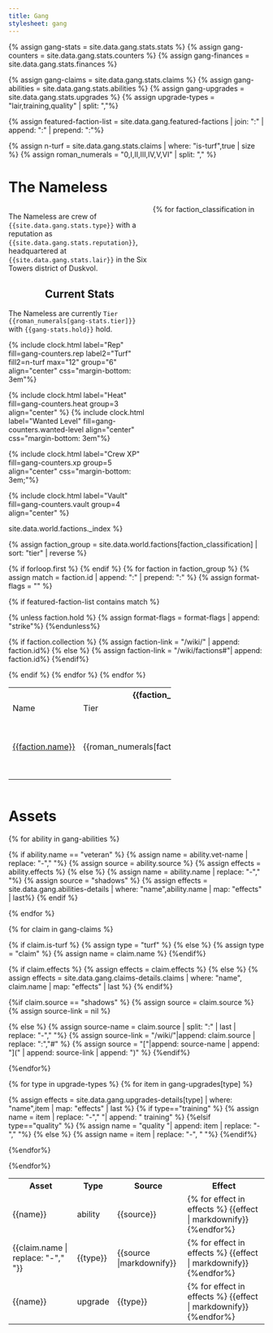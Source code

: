 ```yaml
---
title: Gang
stylesheet: gang
---
```

<!-- retrieve data from stats file -->
{% assign gang-stats = site.data.gang.stats.stats %}
{% assign gang-counters = site.data.gang.stats.counters %}
{% assign gang-finances = site.data.gang.stats.finances %}

{% assign gang-claims = site.data.gang.stats.claims %}
{% assign gang-abilities = site.data.gang.stats.abilities %}
{% assign gang-upgrades = site.data.gang.stats.upgrades %}
{% assign upgrade-types = "lair,training,quality" | split: ","%}

{% assign featured-faction-list = site.data.gang.featured-factions | join: ":" | append: ":" | prepend: ":"%}

<!-- Calculations -->
{% assign n-turf = site.data.gang.stats.claims | where: "is-turf",true | size %}
{% assign roman_numerals = "0,I,II,III,IV,V,VI" | split: "," %}

# The Nameless
<div style="display:inline-block;max-width:45%;min-width: 20em;vertical-align:top;text-align:left;" markdown="1">

The Nameless are crew of `{{site.data.gang.stats.type}}` with a reputation as `{{site.data.gang.stats.reputation}}`, headquartered at `{{site.data.gang.stats.lair}}` in the Six Towers district of Duskvol.

<h2 style="text-align:center">Current Stats</h2>

The Nameless are currently `Tier {{roman_numerals[gang-stats.tier]}}` with `{{gang-stats.hold}}` hold.

<!-- Rep/Turf Counter -->
{% include clock.html 
    label="Rep" fill=gang-counters.rep 
    label2="Turf" fill2=n-turf 
    max="12" group="6" 
    align="center" css="margin-bottom: 3em"%}

{% include clock.html label="Heat" fill=gang-counters.heat group=3 align="center" %}
{% include clock.html label="Wanted Level" fill=gang-counters.wanted-level align="center" css="margin-bottom: 3em"%}

<!-- XP Counter -->
{% include clock.html 
    label="Crew XP" fill=gang-counters.xp 
    group=5 align="center" css="margin-bottom: 3em;"%}


<!-- Vault Counter -->
{% include clock.html 
    label="Vault" fill=gang-counters.vault 
    group=4 align="center" %}
</div>


<table class="factions" style="display:inline-block;min-width: 20em;width: 45%;">
{% for faction_classification in site.data.world.factions._index %}

{% assign faction_group = site.data.world.factions[faction_classification] | sort: "tier" | reverse %}
<tr class="title">
<th colspan=4>{{faction_classification | replace: "-"," "}}</th>
</tr>
{% if forloop.first %}
<tr class="title">
<td>Name</td> <td>Tier</td> <td>Hold</td> <td>Status</td>
</tr>
{% endif %}
{% for faction in faction_group %}
{% assign match = faction.id | append: ":" | prepend: ":" %}
{% assign format-flags = "" %}

{% if featured-faction-list contains match %}

{% unless faction.hold %}
{% assign format-flags = format-flags | append: "strike"%}
{%endunless%}

{% if faction.collection %}
{% assign faction-link = "/wiki/" | append: faction.id%}
{% else %}
{% assign faction-link = "/wiki/factions#"| append: faction.id%}
{%endif%}

<tr class="{{format-flags}}">
<td><a href="{{faction-link}}">{{faction.name}}</a></td>
<td>{{roman_numerals[faction.tier]}}</td>
<td>{% if faction.hold == "S"%}strong{%elsif faction.hold=="W"%}weak{%endif%}</td>
<td class="s{{faction.status | replace: '-','m'}}">{%if faction.status >= 0%}+{%endif%}{{ faction.status }}</td>
</tr>
{% endif %}
{% endfor %}
{% endfor %}
</table>

<div style="clear:both;"></div>

# Assets


<!-- Asset Table of (1) abilities, (2) claims, (3) upgrades -->
<table class="perks">
<tr>
<th>Asset</th>
<th>Type</th>
<th>Source</th>
<th>Effect</th>
</tr>

<!-- Asset Table: Abilities -->
{% for ability in gang-abilities %}

{% if ability.name == "veteran" %}
{% assign name = ability.vet-name | replace: "-"," "%}
{% assign source = ability.source %}
{% assign effects = ability.effects %}
{% else %}
{% assign name = ability.name | replace: "-"," "%}
{% assign source = "shadows" %}
{% assign effects = site.data.gang.abilities-details | where: "name",ability.name | map: "effects" | last%}
{% endif %}

<tr>
<td>{{name}}</td>
<td>ability</td>
<td>{{source}}</td>
<td>{% for effect in effects %}
{{effect | markdownify}}
{%endfor%}
</td>
</tr>
{% endfor %}

<!-- Asset table: Claims & Turf -->
{% for claim in gang-claims %}

{% if claim.is-turf %}
{% assign type = "turf" %}
{% else %}
{% assign type = "claim" %}
{% assign name = claim.name %}
{%endif%}

{% if claim.effects %}
{% assign effects = claim.effects %}
{% else %}
{% assign effects = site.data.gang.claims-details.claims | where: "name", claim.name | map: "effects" | last %}
{% endif%}

{%if claim.source == "shadows" %}
{% assign source = claim.source %}
{% assign source-link = nil %}

{% else %}
{% assign source-name = claim.source | split: ":" | last | replace: "-"," "%}
{% assign source-link = "/wiki/"|append: claim.source | replace: ":","#" %}
{% assign source = "["|append: source-name | append: "](" | append: source-link | append: ")" %}
{%endif%}

<tr>
<td>{{claim.name | replace: "-"," "}}</td>
<td>{{type}}</td>
<td>{{source |markdownify}}</td>
<td>
{% for effect in effects %}
{{effect | markdownify}}
{%endfor%}
</td>
</tr>
{%endfor%}

<!-- Asset table: Upgrades -->
{% for type in upgrade-types %}
{% for item in gang-upgrades[type] %}

{% assign effects = site.data.gang.upgrades-details[type] | where: "name",item | map: "effects" | last %}
{% if type=="training" %}
{% assign name = item | replace: "-"," "| append: " training" %}
{%elsif type=="quality" %}
{% assign name = "quality "| append: item | replace: "-"," "%}
{% else %}
{% assign name = item | replace: "-", " "%}
{%endif%}
<tr>
<td>{{name}}</td>
<td>upgrade</td>
<td>{{type}}</td>
<td>
{% for effect in effects %}
{{effect | markdownify}}
{%endfor%}
</td>

</tr>
{%endfor%}

{%endfor%}
</table>


